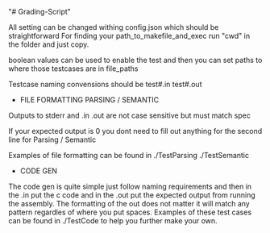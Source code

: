"# Grading-Script" 

All setting can be changed withing config.json which should be straightforward
For finding your path_to_makefile_and_exec run "cwd" in the folder and just copy.

boolean values can be used to enable the test and then you can set paths to where
those testcases are in file_paths

Testcase naming convensions should be test#.in test#.out

* FILE FORMATTING PARSING / SEMANTIC

Outputs to stderr and .in .out are not case sensitive but must match spec

If your expected output is 0 you dont need to fill out anything for the second line for Parsing / Semantic

Examples of file formatting can be found in ./TestParsing ./TestSemantic

* CODE GEN

The code gen is quite simple just follow naming requirements and then in the .in put the c code
and in the .out put the expected output from running the assembly. The formatting of the out
does not matter it will match any pattern regardles of where you put spaces. Examples
of these test cases can be found in ./TestCode to help you further make your own.

